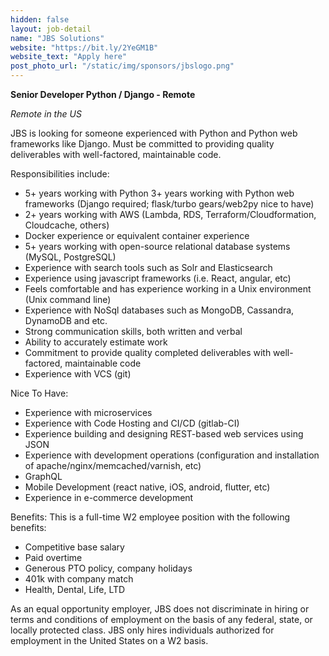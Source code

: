 ```yaml
---
hidden: false
layout: job-detail
name: "JBS Solutions"
website: "https://bit.ly/2YeGM1B"
website_text: "Apply here"
post_photo_url: "/static/img/sponsors/jbslogo.png"
---
```


**Senior Developer Python / Django - Remote**

*Remote in the US*

JBS is looking for someone experienced with Python and Python web frameworks like Django. Must be committed to providing quality deliverables with well-factored, maintainable code.

Responsibilities include:
*	5+ years working with Python 3+ years working with Python web frameworks (Django required; flask/turbo gears/web2py nice to have)
*	2+ years working with AWS (Lambda, RDS, Terraform/Cloudformation, Cloudcache, others)
*	Docker experience or equivalent container experience
*	5+ years working with open-source relational database systems (MySQL, PostgreSQL)
*	Experience with search tools such as Solr and Elasticsearch
*	Experience using javascript frameworks (i.e. React, angular, etc)
*	Feels comfortable and has experience working in a Unix environment (Unix command line)
*	Experience with NoSql databases such as MongoDB, Cassandra, DynamoDB and etc.
*	Strong communication skills, both written and verbal
*	Ability to accurately estimate work
*	Commitment to provide quality completed deliverables with well-factored, maintainable code
*	Experience with VCS (git)

Nice To Have:
*	Experience with microservices
*	Experience with Code Hosting and CI/CD (gitlab-CI)
*	Experience building and designing REST-based web services using JSON
*	Experience with development operations (configuration and installation of apache/nginx/memcached/varnish, etc)
*	GraphQL
*	Mobile Development (react native, iOS, android, flutter, etc)
*	Experience in e-commerce development

Benefits:
This is a full-time W2 employee position with the following benefits:

*	Competitive base salary
*	Paid overtime
*	Generous PTO policy, company holidays
*	401k with company match
*	Health, Dental, Life, LTD

As an equal opportunity employer, JBS does not discriminate in hiring or terms and conditions of employment on the basis of any federal, state, or locally protected class. JBS only hires individuals authorized for employment in the United States on a W2 basis.
